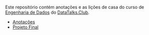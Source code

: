 Este repositório contém anotações e as lições de casa do curso de [Engenharia de Dados](https://github.com/DataTalksClub/data-engineering-zoomcamp) do [DataTalks.Club](https://datatalks.club/).

* [Anotações]()
* [Projeto Final]()